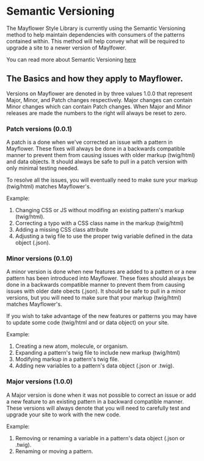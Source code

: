 # Semantic Versioning

The Mayflower Style Library is currently using the Semantic Versioning method to help maintain dependencies with consumers of the patterns contained within.  This method will help convey what will be required to upgrade a site to a newer version of Maylfower.

You can read more about Semantic Versioning [here](http://semver.org/)

## The Basics and how they apply to Mayflower.
Versions on Mayflower are denoted in by three values 1.0.0 that represent Major, Minor, and Patch changes respectively.  Major changes can contain Minor changes which can contain Patch changes.  When Major and Minor releases are made the numbers to the right will always be reset to zero.


### Patch versions (0.0.1) 
A patch is a done when we've corrected an issue with a pattern in Mayflower.  These fixes will always be done in a backwards compatible manner to prevent them from causing issues with older markup (twig/html) and data objects.  It should always be safe to pull in a patch version with only minimal testing needed.

To resolve all the issues, you will eventually need to make sure your markup (twig/html) matches Mayflower's.

Example:

1. Changing CSS or JS without modifing an existing pattern's markup (twig/html).
2. Correcting a typo with a CSS class name in the markup (twig/html)
3. Adding a missing CSS class attribute
4. Adjusting a twig file to use the proper twig variable defined in the data object (.json).


### Minor versions (0.1.0)
A minor version is done when new features are added to a pattern or a new pattern has been introduced into Mayflower.  These fixes should always be done in a backwards compatible manner to prevent them from causing issues with older date obects (.json).  It should be safe to pull in a minor versions, but you will need to make sure that your markup (twig/html) matches Mayflower's.

If you wish to take advantage of the new features or patterns you may have to update some code (twig/html and or data object) on your site.

Example:

1. Creating a new atom, molecule, or organism.
2. Expanding a pattern's twig file to include new markup (twig/html)
3. Modifying markup in a pattern's twig file.
4. Adding new variables to a pattern's data object (.json or .twig).


### Major versions (1.0.0)
A Major version is done when it was not possible to correct an issue or add a new feature to an existing pattern in a backward compatible manner.  These versions will always denote that you will need to carefully test and upgrade your site to work with the new code.

Example:

1. Removing or renaming a variable in a pattern's data object (.json or .twig).
2. Renaming or moving a pattern.
